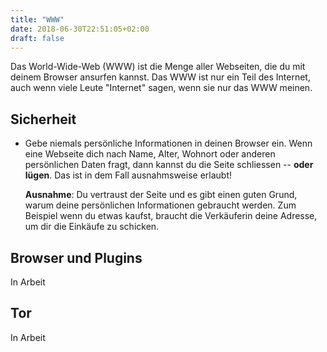 ```yaml
---
title: "WWW"
date: 2018-06-30T22:51:05+02:00
draft: false
---
```


Das World-Wide-Web (WWW) ist die Menge aller Webseiten, die du mit
deinem Browser ansurfen kannst. Das WWW ist nur ein Teil des Internet,
auch wenn viele Leute "Internet" sagen, wenn sie nur das WWW meinen.

<!--more-->

## Sicherheit

+ Gebe niemals persönliche Informationen in deinen Browser ein. Wenn
eine Webseite dich nach Name, Alter, Wohnort oder anderen persönlichen
Daten fragt, dann kannst du die Seite schliessen -- **oder lügen**. Das
ist in dem Fall ausnahmsweise erlaubt!   

    **Ausnahme**: Du vertraust der Seite und es gibt einen guten Grund,
    warum deine persönlichen Informationen gebraucht werden. Zum
    Beispiel wenn du etwas kaufst, braucht die Verkäuferin deine
    Adresse, um dir die Einkäufe zu schicken.
	
## Browser und Plugins

In Arbeit


## Tor

In Arbeit
